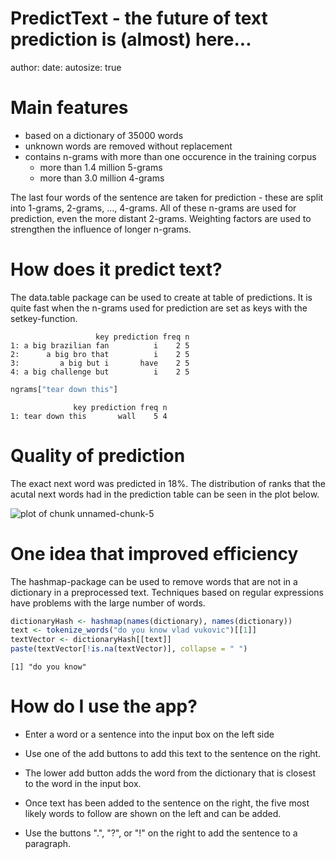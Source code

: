 PredictText - the future of text prediction is (almost) here...
========================================================
author: 
date: 
autosize: true

Main features 
========================================================

- based on a dictionary of 35000 words
- unknown words are removed without replacement
- contains n-grams with more than one occurence in the training corpus
  - more than 1.4 million 5-grams
  - more than 3.0 million 4-grams
  
The last four words of the sentence are taken for prediction - these are split into 1-grams, 2-grams, ..., 4-grams. All of these n-grams are used for prediction, even the more distant 2-grams. Weighting factors are used to strengthen the influence of longer n-grams.


How does it predict text?
========================================================



The data.table package can be used to create at table of predictions. It is quite fast when the n-grams used for prediction are set as keys with the setkey-function.


```
                   key prediction freq n
1: a big brazilian fan          i    2 5
2:      a big bro that          i    2 5
3:         a big but i       have    2 5
4: a big challenge but          i    2 5
```


```r
ngrams["tear down this"]
```

```
              key prediction freq n
1: tear down this       wall    5 4
```


Quality of prediction
========================================================



The exact next word was predicted in 18%. The distribution of ranks that the acutal next words had in the prediction table can be seen in the plot below.

![plot of chunk unnamed-chunk-5](presentation-figure/unnamed-chunk-5-1.png)

One idea that improved efficiency
========================================================




The hashmap-package can be used to remove words that are not in a dictionary in a preprocessed text. Techniques based on regular expressions have problems with the large number of words.


```r
dictionaryHash <- hashmap(names(dictionary), names(dictionary))
text <- tokenize_words("do you know vlad vukovic")[[1]]
textVector <- dictionaryHash[[text]]
paste(textVector[!is.na(textVector)], collapse = " ")
```

```
[1] "do you know"
```

How do I use the app?
========================================================

- Enter a word or a sentence into the input box on the left side

- Use one of the add buttons to add this text to the sentence on the right.

- The lower add button adds the word from the dictionary that is closest to the word in the input box.

- Once text has been added to the sentence on the right, the five most likely words to follow are shown on the left and can be added.

- Use the buttons ".", "?", or "!" on the right to add the sentence to a paragraph.
